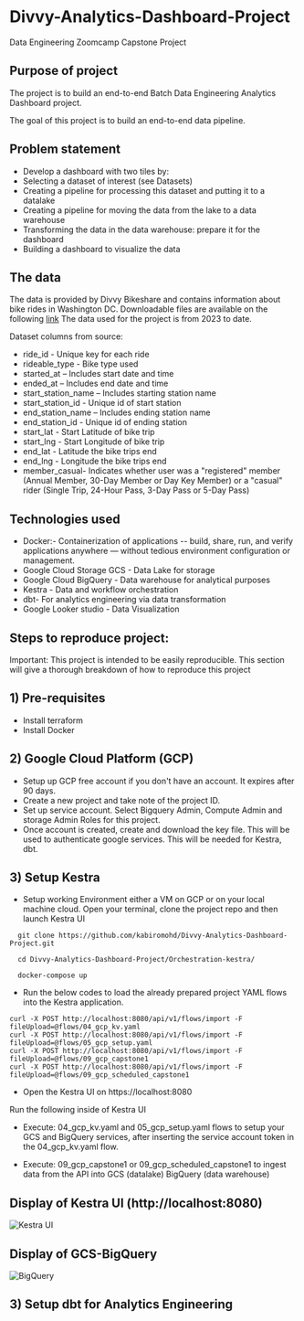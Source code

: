 # Divvy-Analytics-Dashboard-Project
Data Engineering Zoomcamp Capstone Project

## Purpose of project

The project is to build an end-to-end Batch Data Engineering Analytics Dashboard project. 

The goal of this project is to build an end-to-end data pipeline.

## Problem statement

- Develop a dashboard with two tiles by:
- Selecting a dataset of interest (see Datasets)
- Creating a pipeline for processing this dataset and putting it to a datalake
- Creating a pipeline for moving the data from the lake to a data warehouse
- Transforming the data in the data warehouse: prepare it for the dashboard
- Building a dashboard to visualize the data

## The data
The data is provided by Divvy Bikeshare and contains information about bike rides in Washington DC. Downloadable files are available on the following [link](https://divvy-tripdata.s3.amazonaws.com/index.html) The data used for the project is from 2023 to date.

Dataset columns from source:

- ride_id - Unique key for each ride
- rideable_type - Bike type used
- started_at – Includes start date and time
- ended_at – Includes end date and time
- start_station_name – Includes starting station name
- start_station_id - Unique id of start station
- end_station_name – Includes ending station name
- end_station_id - Unique id of ending station
- start_lat - Start Latitude of bike trip
- start_lng - Start Longitude of bike trip
- end_lat - Latitude the bike trips end
- end_lng - Longitude the bike trips end
- member_casual- Indicates whether user was a "registered" member (Annual Member, 30-Day Member or Day Key Member) or a "casual" rider (Single Trip, 24-Hour Pass, 3-Day Pass or 5-Day Pass)

## Technologies used

- Docker:- Containerization of applications -- build, share, run, and verify applications anywhere — without tedious environment configuration or management.
- Google Cloud Storage GCS - Data Lake for storage
- Google Cloud BigQuery - Data warehouse for analytical purposes
- Kestra - Data and workflow orchestration
- dbt- For analytics engineering via data transformation
- Google Looker studio - Data Visualization


## Steps to reproduce project:

Important: This project is intended to be easily reproducible. This section will give a thorough breakdown of how to reproduce this project

## 1) Pre-requisites
- Install terraform
- Install Docker
  
## 2) Google Cloud Platform (GCP)
- Setup up GCP free account if you don't have an account. It expires after 90 days.
- Create a new project and take note of the project ID.
- Set up service account. Select Bigquery Admin, Compute Admin and storage Admin Roles for this project.
- Once account is created, create and download the key file. This will be used to authenticate google services. This will be needed for Kestra, dbt.

## 3) Setup Kestra
- Setup working Environment either a VM on GCP or on your local machine cloud. Open your terminal, clone the project repo and then launch Kestra UI
  
```
  git clone https://github.com/kabiromohd/Divvy-Analytics-Dashboard-Project.git

  cd Divvy-Analytics-Dashboard-Project/Orchestration-kestra/

  docker-compose up

```

- Run the below codes to load the already prepared project YAML flows into the Kestra application.

```
curl -X POST http://localhost:8080/api/v1/flows/import -F fileUpload=@flows/04_gcp_kv.yaml
curl -X POST http://localhost:8080/api/v1/flows/import -F fileUpload=@flows/05_gcp_setup.yaml
curl -X POST http://localhost:8080/api/v1/flows/import -F fileUpload=@flows/09_gcp_capstone1
curl -X POST http://localhost:8080/api/v1/flows/import -F fileUpload=@flows/09_gcp_scheduled_capstone1

```
- Open the Kestra UI on https://localhost:8080
  
Run the following inside of Kestra UI
- Execute: 04_gcp_kv.yaml and 05_gcp_setup.yaml flows to setup your GCS and BigQuery services, after inserting the service account token in the 04_gcp_kv.yaml flow.
  
- Execute: 09_gcp_capstone1 or 09_gcp_scheduled_capstone1 to ingest data from the API into GCS (datalake) BigQuery (data warehouse)

## Display of Kestra UI (http://localhost:8080)

![Kestra UI](https://github.com/user-attachments/assets/7765f52f-1925-408c-8c92-c28add6ee7e3)

## Display of GCS-BigQuery

![BigQuery](https://github.com/user-attachments/assets/aa9a7b78-0874-4082-83e0-128f82432788)

## 3) Setup dbt for Analytics Engineering 


